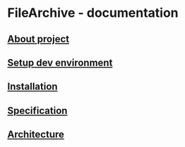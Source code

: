 # FileArchive - documentation

## [About project](aboutProject.md)
## [Setup dev environment](setupDevEnv.md)
## [Installation](installation.md)
## [Specification](specification.md)
## [Architecture](architecture.md)
